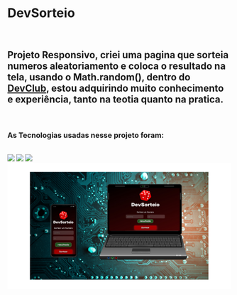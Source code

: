 
<h1>DevSorteio</h1>
<br>
<h2>Projeto Responsivo, criei uma pagina que sorteia numeros aleatoriamento e coloca o resultado na tela, usando o Math.random(),
dentro do <a href="https://rodolfomori.com.br/devclub">DevClub</a>, estou adquirindo muito conhecimento e experiência,
tanto na teotia quanto na pratica.</h2>
<br>
<h3>As Tecnologias usadas nesse projeto foram:</h3>
<br>
<img src="https://img.shields.io/badge/JavaScript-323330?style=for-the-badge&logo=javascript&logoColor=F7DF1E">
<img src="https://img.shields.io/badge/CSS3-1572B6?style=for-the-badge&logo=css3&logoColor=white">
<img src="https://img.shields.io/badge/HTML5-E34F26?style=for-the-badge&logo=html5&logoColor=white">
<br>
<img src="https://raw.githubusercontent.com/ailtonjunior11/Pagina-Sorteio/af694c0dbfd99f0e8133cfe1b80ba0610811a367/assets/img-sorteio.png">
